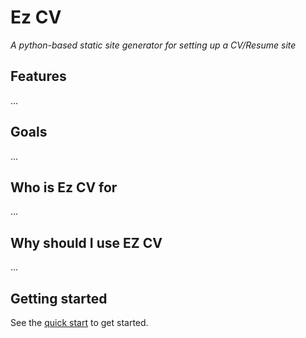 # Ez CV

*A python-based static site generator for setting up a CV/Resume site*

## Features

...

## Goals

...

## Who is Ez CV for

...

## Why should I use EZ CV

...

## Getting started

See the [quick start](quick-start.md) to get started.
